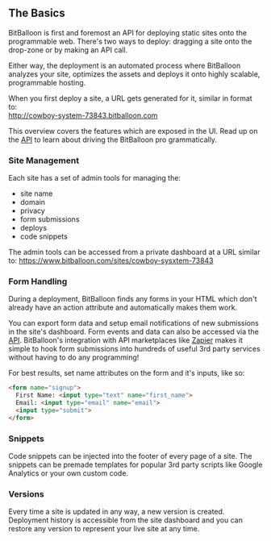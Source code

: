 ## The Basics


BitBalloon is first and foremost an API for deploying static sites onto the programmable web. There's two ways to deploy: dragging a site onto the drop-zone or by making an API call.

Either way, the deployment is an automated process where BitBalloon analyzes your site, optimizes the assets and deploys it onto highly scalable, programmable hosting.

When you first deploy a site, a URL gets generated for it, similar in format to:<br/> http://cowboy-system-73843.bitballoon.com

<div class="panel">
This overview covers the features which are exposed in the UI. Read up on the <a href="/docs/api#sites">API</a> to learn about driving the BitBalloon pro grammatically.
</div>

### Site Management

Each site has a set of admin tools for managing the:

* site name
* domain
* privacy
* form submissions
* deploys
* code snippets

The admin tools can be accessed from a private dashboard at a URL similar to:
https://www.bitballoon.com/sites/cowboy-sysxtem-73843

### Form Handling

During a deployment, BitBalloon finds any forms in your HTML which don't already have an action attribute and automatically makes them work.

You can export form data and setup email notifications of new submissions in the site's dashboard. Form events and data can also be accessed via the <a href="/docs/api#forms">API</a>. BitBalloon's integration with API marketplaces like <a href="/docs/zapier">Zapier</a> makes it simple to hook form submissions into hundreds of useful 3rd party services without having to do any programming!

For best results, set name attributes on the form and it's inputs, like so:

```html
<form name="signup">
  First Name: <input type="text" name="first_name">
  Email: <input type="email" name="email">
  <input type="submit">
</form>
```



### Snippets

Code snippets can be injected into the footer of every page of a site. The snippets can be premade templates for popular 3rd party scripts like Google Analytics or your own custom code.


### Versions

Every time a site is updated in any way, a new version is created. Deployment history is accessible from the site dashboard and you can restore any version to represent your live site at any time.